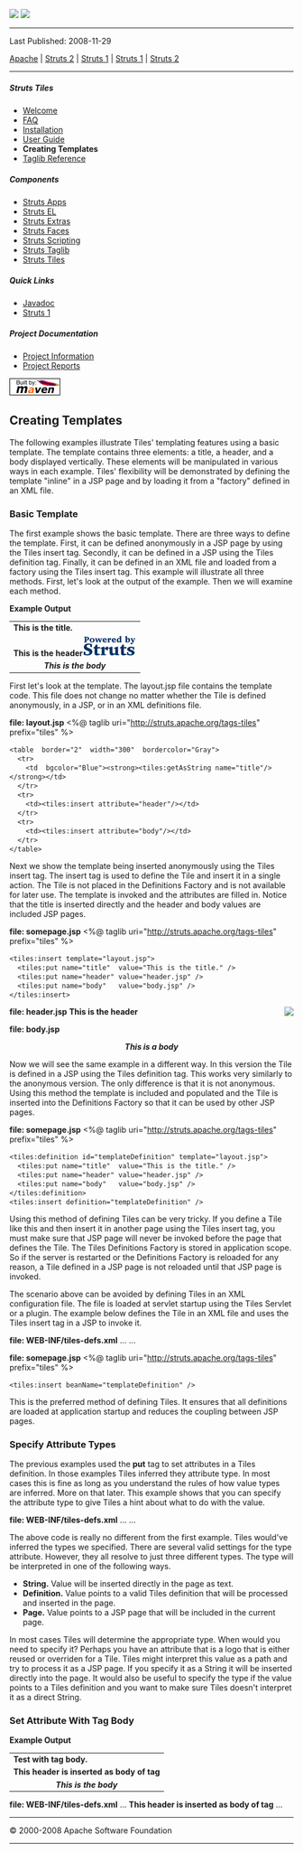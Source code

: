 <span id="bannerLeft">[![](http://www.apache.org/images/asf-logo.gif)](http://www.apache.org/)</span> <span id="bannerRight">[![](images/struts.gif)]()</span>

------------------------------------------------------------------------

Last Published: 2008-11-29

[Apache](http://www.apache.org/) | [Struts 2](2.x/) | [Struts 1](1.x/) | [Struts 1](1.x/) | [Struts 2](2.x/)

------------------------------------------------------------------------

##### Struts Tiles

-   [Welcome](index.html.md)
-   [FAQ](faq.html.md)
-   [Installation](installation.html.md)
-   [User Guide](userGuide.html.md)
-   **Creating Templates**
-   [Taglib Reference](tagreference.html.md)

##### Components

-   [Struts Apps](../struts-apps/index.html.md)
-   [Struts EL](../struts-el/index.html.md)
-   [Struts Extras](../struts-extras/index.html.md)
-   [Struts Faces](../struts-faces/index.html.md)
-   [Struts Scripting](../struts-scripting/index.html.md)
-   [Struts Taglib](../struts-taglib/index.html.md)
-   [Struts Tiles](../struts-tiles/index.html.md)

##### Quick Links

-   [Javadoc](apidocs/index.html.md)
-   [Struts 1](../index.html.md)

##### Project Documentation

-   [Project Information](project-info.html.md)
-   [Project Reports](project-reports.html.md)

[![Built by Maven](./images/logos/maven-feather.png)](http://maven.apache.org/ "Built by Maven")

Creating Templates
------------------

The following examples illustrate Tiles' templating features using a basic template. The template contains three elements: a title, a header, and a body displayed vertically. These elements will be manipulated in various ways in each example. Tiles' flexibility will be demonstrated by defining the template "inline" in a JSP page and by loading it from a "factory" defined in an XML file.

### Basic Template

The first example shows the basic template. There are three ways to define the template. First, it can be defined anonymously in a JSP page by using the Tiles insert tag. Secondly, it can be defined in a JSP using the Tiles definition tag. Finally, it can be defined in an XML file and loaded from a factory using the Tiles insert tag. This example will illustrate all three methods. First, let's look at the output of the example. Then we will examine each method.

**Example Output**
<table>
<colgroup>
<col width="100%" />
</colgroup>
<tbody>
<tr class="odd">
<td align="left"><strong>This is the title.</strong></td>
</tr>
<tr class="even">
<td align="left"><strong>This is the header</strong><img src="images/struts-power.gif" /></td>
</tr>
<tr class="odd">
<td align="left"><div align="center">
<strong><em>This is the body</em></strong>
</div></td>
</tr>
</tbody>
</table>

First let's look at the template. The layout.jsp file contains the template code. This file does not change no matter whether the Tile is defined anonymously, in a JSP, or in an XML definitions file.

**file: layout.jsp**
    <%@ taglib uri="http://struts.apache.org/tags-tiles" prefix="tiles" %>

    <table  border="2"  width="300"  bordercolor="Gray">
      <tr>
        <td  bgcolor="Blue"><strong><tiles:getAsString name="title"/></strong></td>
      </tr>
      <tr>
        <td><tiles:insert attribute="header"/></td>
      </tr>
      <tr>
        <td><tiles:insert attribute="body"/></td>
      </tr>
    </table>                     
        

Next we show the template being inserted anonymously using the Tiles insert tag. The insert tag is used to define the Tile and insert it in a single action. The Tile is not placed in the Definitions Factory and is not available for later use. The template is invoked and the attributes are filled in. Notice that the title is inserted directly and the header and body values are included JSP pages.

**file: somepage.jsp**
    <%@ taglib uri="http://struts.apache.org/tags-tiles" prefix="tiles" %>

    <tiles:insert template="layout.jsp">
      <tiles:put name="title"  value="This is the title." />
      <tiles:put name="header" value="header.jsp" />
      <tiles:put name="body"   value="body.jsp" />
    </tiles:insert>
        

**file: header.jsp**
    <strong>This is the header</strong>
    <img src="<%=request.getContextPath()%>/images/struts-power.gif" align="right" border="0"/>
        

**file: body.jsp**
    <div align="center"><b><i>This is a body</i></b></div>
        

Now we will see the same example in a different way. In this version the Tile is defined in a JSP using the Tiles definition tag. This works very similarly to the anonymous version. The only difference is that it is not anonymous. Using this method the template is included and populated and the Tile is inserted into the Definitions Factory so that it can be used by other JSP pages.

**file: somepage.jsp**
    <%@ taglib uri="http://struts.apache.org/tags-tiles" prefix="tiles" %>

    <tiles:definition id="templateDefinition" template="layout.jsp">
      <tiles:put name="title"  value="This is the title." />
      <tiles:put name="header" value="header.jsp" />
      <tiles:put name="body"   value="body.jsp" />
    </tiles:definition>
    <tiles:insert definition="templateDefinition" />
        

Using this method of defining Tiles can be very tricky. If you define a Tile like this and then insert it in another page using the Tiles insert tag, you must make sure that JSP page will never be invoked before the page that defines the Tile. The Tiles Definitions Factory is stored in application scope. So if the server is restarted or the Definitions Factory is reloaded for any reason, a Tile defined in a JSP page is not reloaded until that JSP page is invoked.

The scenario above can be avoided by defining Tiles in an XML configuration file. The file is loaded at servlet startup using the Tiles Servlet or a plugin. The example below defines the Tile in an XML file and uses the Tiles insert tag in a JSP to invoke it.

**file: WEB-INF/tiles-defs.xml**
    ...
    <definition name="templateDefinition" path="/layout.jsp">
      <put name="title"  value="This is the title." />
      <put name="header" value="header.jsp" />
      <put name="body"   value="body.jsp" />
    </definition>
    ...
        

**file: somepage.jsp**
    <%@ taglib uri="http://struts.apache.org/tags-tiles" prefix="tiles" %>

    <tiles:insert beanName="templateDefinition" />
        

This is the preferred method of defining Tiles. It ensures that all definitions are loaded at application startup and reduces the coupling between JSP pages.

### Specify Attribute Types

The previous examples used the **put** tag to set attributes in a Tiles definition. In those examples Tiles inferred they attribute type. In most cases this is fine as long as you understand the rules of how value types are inferred. More on that later. This example shows that you can specify the attribute type to give Tiles a hint about what to do with the value.

**file: WEB-INF/tiles-defs.xml**
    ...
    <definition name="templateDefinition" path="/layout.jsp">
      <put name="title"  value="Title with specified Type." type="string" />
      <put name="header" value="header.jsp" type="page" />
      <put name="body"   value="body.jsp" type="page" />
    </definition>
    ...
        

The above code is really no different from the first example. Tiles would've inferred the types we specified. There are several valid settings for the type attribute. However, they all resolve to just three different types. The type will be interpreted in one of the following ways.

-   **String.** Value will be inserted directly in the page as text.
-   **Definition.** Value points to a valid Tiles definition that will be processed and inserted in the page.
-   **Page.** Value points to a JSP page that will be included in the current page.

In most cases Tiles will determine the appropriate type. When would you need to specify it? Perhaps you have an attribute that is a logo that is either reused or overriden for a Tile. Tiles might interpret this value as a path and try to process it as a JSP page. If you specify it as a String it will be inserted directly into the page. It would also be useful to specify the type if the value points to a Tiles definition and you want to make sure Tiles doesn't interpret it as a direct String.

### Set Attribute With Tag Body

**Example Output**
<table>
<colgroup>
<col width="100%" />
</colgroup>
<tbody>
<tr class="odd">
<td align="left"><strong>Test with tag body.</strong></td>
</tr>
<tr class="even">
<td align="left"><strong>This header is inserted as body of tag</strong></td>
</tr>
<tr class="odd">
<td align="left"><div align="center">
<strong><em>This is the body</em></strong>
</div></td>
</tr>
</tbody>
</table>

**file: WEB-INF/tiles-defs.xml**
    ...
    <definition name="templateDefinition" path="/layout.jsp">
      <put name="title"  value="Test with tag body." type="string" />
      <put name="header" type="string" >
        <strong>This header is inserted as body of tag</strong>
      </put>
      <put name="body"   value="body.jsp" type="page" />
    </definition>
    ...
        

------------------------------------------------------------------------

© 2000-2008 Apache Software Foundation

------------------------------------------------------------------------


